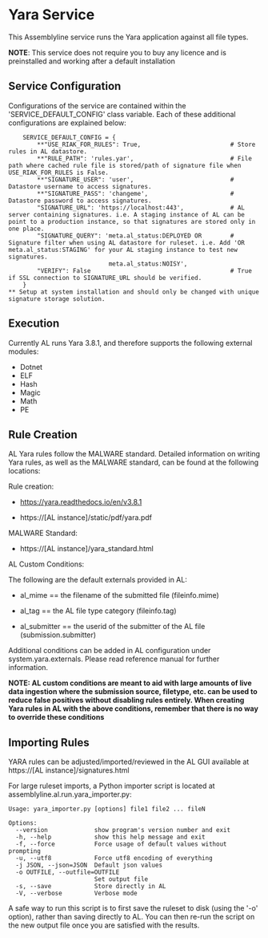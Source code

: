 # Yara Service

This Assemblyline service runs the Yara application against all file types.

**NOTE**: This service does not require you to buy any licence and is preinstalled and working after a default installation

## Service Configuration

Configurations of the service are contained within the
'SERVICE_DEFAULT_CONFIG' class variable. Each of these additional
configurations are explained below:


```
    SERVICE_DEFAULT_CONFIG = {
        **"USE_RIAK_FOR_RULES": True,                         # Store rules in AL datastore.
        **"RULE_PATH": 'rules.yar',                           # File path where cached rule file is stored/path of signature file when USE_RIAK_FOR_RULES is False.
        **"SIGNATURE_USER": 'user',                           # Datastore username to access signatures.
        **"SIGNATURE_PASS": 'changeme',                       # Datastore password to access signatures.
        "SIGNATURE_URL": 'https://localhost:443',             # AL server containing signatures. i.e. A staging instance of AL can be point to a production instance, so that signatures are stored only in one place.
        "SIGNATURE_QUERY": 'meta.al_status:DEPLOYED OR        # Signature filter when using AL datastore for ruleset. i.e. Add 'OR meta.al_status:STAGING' for your AL staging instance to test new signatures.
                            meta.al_status:NOISY',
        "VERIFY": False                                       # True if SSL connection to SIGNATURE_URL should be verified.
    }
** Setup at system installation and should only be changed with unique signature storage solution.
```


## Execution

Currently AL runs Yara 3.8.1, and therefore supports the following external modules:

* Dotnet
* ELF
* Hash
* Magic
* Math
* PE

## Rule Creation
 
 AL Yara rules follow the MALWARE standard. Detailed information on writing Yara rules, as well as the MALWARE standard,
 can be found at the following locations:
 
 Rule creation:
 
 * https://yara.readthedocs.io/en/v3.8.1
 
 * https://[AL instance]/static/pdf/yara.pdf
 
 MALWARE Standard:
 
 * https://[AL instance]/yara_standard.html
 
 AL Custom Conditions:

The following are the default externals provided in AL:

 * al_mime == the filename of the submitted file (fileinfo.mime)

 * al_tag == the AL file type category (fileinfo.tag)

 * al_submitter == the userid of the submitter of the AL file (submission.submitter)
 
 Additional conditions can be added in AL configuration under system.yara.externals. Please read reference manual
 for further information.


 **NOTE: AL custom conditions are meant to aid with large amounts of live data ingestion where the submission source, 
 filetype, etc. can be used to reduce false positives without disabling rules entirely.
 When creating Yara rules in AL with the above conditions, remember that there is no way to override
 these conditions**

## Importing Rules

 YARA rules can be adjusted/imported/reviewed in the AL GUI available at https://[AL instance]/signatures.html 
 
 For large ruleset imports, a Python importer script is located at assemblyline.al.run.yara_importer.py: 
 
    Usage: yara_importer.py [options] file1 file2 ... fileN

    Options:
      --version             show program's version number and exit
      -h, --help            show this help message and exit
      -f, --force           Force usage of default values without prompting
      -u, --utf8            Force utf8 encoding of everything
      -j JSON, --json=JSON  Default json values
      -o OUTFILE, --outfile=OUTFILE
                            Set output file
      -s, --save            Store directly in AL
      -V, --verbose         Verbose mode

 A safe way to run this script is to first save the ruleset to disk (using the '-o' option), rather than saving directly 
 to AL. You can then re-run the script on the new output file once you are satisfied with the results.
 